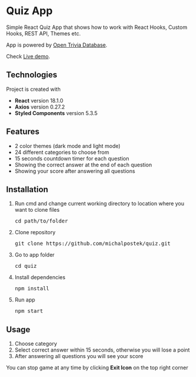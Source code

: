 <h1>Quiz App</h1>

<p> Simple React Quiz App that shows how to work with React Hooks, Custom Hooks, REST API, Themes etc.</p>
<p>App is powered by <a href="https://opentdb.com/api_config.php">Open Trivia Database</a>.</p>
<p>Check <a target="_blank" href="https://michalpostek.github.io/quiz-app/">Live demo</a>.</p>

<h2>Technologies</h2>

<p>Project is created with</p>
<ul>
    <li><b>React</b> version 18.1.0</li>
    <li><b>Axios</b> version 0.27.2</li>
    <li><b>Styled Components</b> version 5.3.5</li>
</ul>

<h2>Features</h2>

<ul>
    <li>2 color themes (dark mode and light mode)</li>
    <li>24 different categories to choose from</li>
    <li>15 seconds countdown timer for each question</li>
    <li>Showing the correct answer at the end of each question</li>
    <li>Showing your score after answering all questions</li>
</ul>

<h2>Installation</h2>

<ol>
    <li>
        <p>Run cmd and change current working directory to location where you want to clone files</p>
        <pre>cd path/to/folder </pre>
    </li>
    <li>
        <p>Clone repository</p>
        <pre>git clone https://github.com/michalpostek/quiz.git</pre>
    </li>
    <li>
        <p>Go to app folder</p>
        <pre>cd quiz</pre>
    </li>
    <li>
        <p>Install dependencies</p>
        <pre>npm install</pre>
    </li>
    <li>
        <p>Run app</p>
        <pre>npm start</pre>
    </li>
</ol>

<h2>Usage</h2>

<ol>
    <li>Choose category</li>
    <li>Select correct answer within 15 seconds, otherwise you will lose a point</li>
    <li>After answering all questions you will see your score</li>
</ol>
<p>You can stop game at any time by clicking <b>Exit Icon</b> on the top right corner</p>

